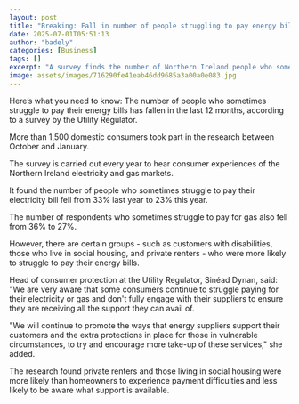 ```yaml
---
layout: post
title: "Breaking: Fall in number of people struggling to pay energy bills"
date: 2025-07-01T05:51:13
author: "badely"
categories: [Business]
tags: []
excerpt: "A survey finds the number of Northern Ireland people who sometimes struggle to pay their electricity and gas bills fell this year."
image: assets/images/716290fe41eab46dd9685a3a00a0e083.jpg
---
```


Here’s what you need to know: The number of people who sometimes struggle to pay their energy bills has fallen in the last 12 months, according to a survey by the Utility Regulator.

More than 1,500 domestic consumers took part in the research between October and January.

The survey is carried out every year to hear consumer experiences of the Northern Ireland electricity and gas markets.

It found the number of people who sometimes struggle to pay their electricity bill fell from 33% last year to 23% this year.

The number of respondents who sometimes struggle to pay for gas also fell from 36% to 27%.

However, there are certain groups - such as customers with disabilities, those who live in social housing, and private renters - who were more likely to struggle to pay their energy bills.

Head of consumer protection at the Utility Regulator, Sinéad Dynan, said: "We are very aware that some consumers continue to struggle paying for their electricity or gas and don't fully engage with their suppliers to ensure they are receiving all the support they can avail of.

"We will continue to promote the ways that energy suppliers support their customers and the extra protections in place for those in vulnerable circumstances, to try and encourage more take-up of these services," she added.

The research found private renters and those living in social housing were more likely than homeowners to experience payment difficulties and less likely to be aware what support is available.

